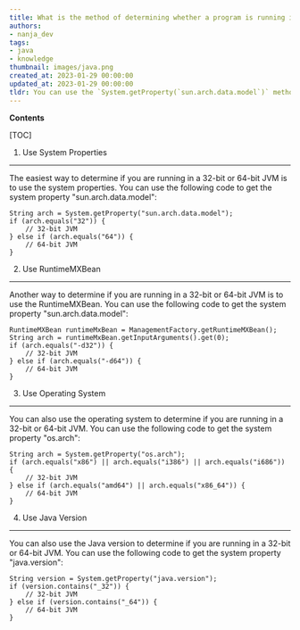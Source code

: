 ```yaml
---
title: What is the method of determining whether a program is running in a 64-bit or 32-bit jvm?
authors:
- nanja_dev
tags:
- java
- knowledge
thumbnail: images/java.png
created_at: 2023-01-29 00:00:00
updated_at: 2023-01-29 00:00:00
tldr: You can use the `System.getProperty(`sun.arch.data.model`)` method to get the JVM bitness.
---
```


**Contents**

[TOC]

1. Use System Properties
------------------------
The easiest way to determine if you are running in a 32-bit or 64-bit JVM is to use the system properties. You can use the following code to get the system property "sun.arch.data.model":

```
String arch = System.getProperty("sun.arch.data.model");
if (arch.equals("32")) {
    // 32-bit JVM
} else if (arch.equals("64")) {
    // 64-bit JVM
}
```

2. Use RuntimeMXBean
--------------------
Another way to determine if you are running in a 32-bit or 64-bit JVM is to use the RuntimeMXBean. You can use the following code to get the system property "sun.arch.data.model":

```
RuntimeMXBean runtimeMxBean = ManagementFactory.getRuntimeMXBean();
String arch = runtimeMxBean.getInputArguments().get(0);
if (arch.equals("-d32")) {
    // 32-bit JVM
} else if (arch.equals("-d64")) {
    // 64-bit JVM
}
```

3. Use Operating System
-----------------------
You can also use the operating system to determine if you are running in a 32-bit or 64-bit JVM. You can use the following code to get the system property "os.arch":

```
String arch = System.getProperty("os.arch");
if (arch.equals("x86") || arch.equals("i386") || arch.equals("i686")) {
    // 32-bit JVM
} else if (arch.equals("amd64") || arch.equals("x86_64")) {
    // 64-bit JVM
}
```

4. Use Java Version
-------------------
You can also use the Java version to determine if you are running in a 32-bit or 64-bit JVM. You can use the following code to get the system property "java.version":

```
String version = System.getProperty("java.version");
if (version.contains("_32")) {
    // 32-bit JVM
} else if (version.contains("_64")) {
    // 64-bit JVM
}
```
